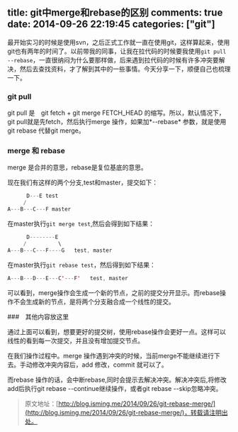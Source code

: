 title: git中merge和rebase的区别
comments: true
date: 2014-09-26 22:19:45
categories: ["git"]
---


最开始实习的时候是使用svn，之后正式工作就一直在使用git，这样算起来，使用git也有两年的时间了。以前带我的同事，让我在拉代码的时候要我使用`git pull --rebase`，一直很纳闷为什么要那样做，后来遇到拉代码的时候有许多冲突要解决，然后去查找资料，才了解到其中的一些事情。今天分享一下，顺便自己也梳理一下。

### git pull
git pull 是　git fetch + git merge FETCH_HEAD 的缩写。所以，默认情况下，git pull就是先fetch，然后执行merge 操作，如果加*--rebase* 参数，就是使用git rebase 代替git merge。

<!--more-->
### merge 和 rebase

merge 是合并的意思，rebase是复位基底的意思。

现在我们有这样的两个分支,test和master，提交如下：

```java
      D---E test
     /
A---B---C---F master
```

在master执行`git merge test`,然后会得到如下结果：

```java
      D--------E
     /          \
A---B---C---F----G   test, master
```

在master执行`git rebase test`，然后得到如下结果：

```java
A---B---D---E---C'---F'   test, master  
```

可以看到，merge操作会生成一个新的节点，之前的提交分开显示。而rebase操作不会生成新的节点，是将两个分支融合成一个线性的提交。

###　其他内容放这里

通过上面可以看到，想要更好的提交树，使用rebase操作会更好一点。这样可以线性的看到每一次提交，并且没有增加提交节点。

在我们操作过程中。merge 操作遇到冲突的时候，当前merge不能继续进行下去。手动修改冲突内容后，add 修改，commit 就可以了。

而rebase 操作的话，会中断rebase,同时会提示去解决冲突。解决冲突后,将修改add后执行git rebase --continue继续操作，或者git rebase --skip忽略冲突。

>原文地址：[http://blog.isming.me/2014/09/26/git-rebase-merge/](http://blog.isming.me/2014/09/26/git-rebase-merge/)，转载请注明出处。
